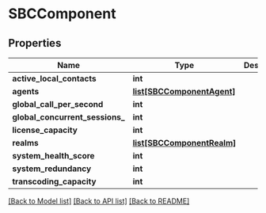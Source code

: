 # SBCComponent

## Properties
Name | Type | Description | Notes
------------ | ------------- | ------------- | -------------
**active_local_contacts** | **int** |  | [optional] 
**agents** | [**list[SBCComponentAgent]**](SBCComponentAgent.md) |  | [optional] 
**global_call_per_second** | **int** |  | [optional] 
**global_concurrent_sessions_** | **int** |  | [optional] 
**license_capacity** | **int** |  | [optional] 
**realms** | [**list[SBCComponentRealm]**](SBCComponentRealm.md) |  | [optional] 
**system_health_score** | **int** |  | [optional] 
**system_redundancy** | **int** |  | [optional] 
**transcoding_capacity** | **int** |  | [optional] 

[[Back to Model list]](../README.md#documentation-for-models) [[Back to API list]](../README.md#documentation-for-api-endpoints) [[Back to README]](../README.md)


